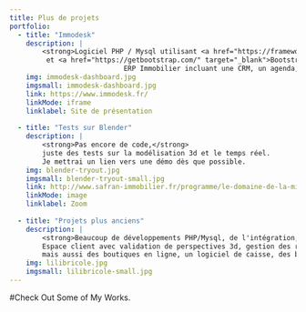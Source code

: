 ```yaml
---
title: Plus de projets
portfolio:    
  - title: "Immodesk"
    description: |
        <strong>Logiciel PHP / Mysql utilisant <a href="https://framework.zend.com/" target="_blank">Zend</a> 
         et <a href="https://getbootstrap.com/" target="_blank">Bootstrap</a></strong>.
                            ERP Immobilier incluant une CRM, un agenda, un chat et personalisable selon les besoins du client.
    img: immodesk-dashboard.jpg
    imgsmall: immodesk-dashboard.jpg    
    link: https://www.immodesk.fr/
    linkMode: iframe
    linklabel: Site de présentation
    
  - title: "Tests sur Blender"
    description: |
        <strong>Pas encore de code,</strong>
        juste des tests sur la modélisation 3d et le temps réel.
        Je mettrai un lien vers une démo dès que possible.
    img: blender-tryout.jpg    
    imgsmall: blender-tryout-small.jpg    
    link: http://www.safran-immobilier.fr/programme/le-domaine-de-la-mission-talence-gironde/?template=maquette#navigation-programme
    linkMode: image
    linklabel: Zoom
    
  - title: "Projets plus anciens"
    description: |
        <strong>Beaucoup de développements PHP/Mysql, de l'intégration, du Javascript:</strong><br />
        Espace client avec validation de perspectives 3d, gestion des retours clients via un système de postits,
        mais aussi des boutiques en ligne, un logiciel de caisse, des backoffices...
    img: lilibricole.jpg    
    imgsmall: lilibricole-small.jpg
---
```

#Check Out Some of My Works.
